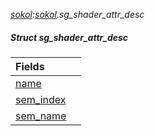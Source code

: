 _[sokol](../../modules/sokol/sokol-module.md):[sokol](../../modules/sokol/sokol-module.md).sg\_shader\_attr\_desc_
##### Struct sg\_shader\_attr\_desc

| Fields | |
|:---|:---|
| [name](sokol-sg_shader_attr_desc-name.md) |  |
| [sem\_index](sokol-sg_shader_attr_desc-sem_index.md) |  |
| [sem\_name](sokol-sg_shader_attr_desc-sem_name.md) |  |
